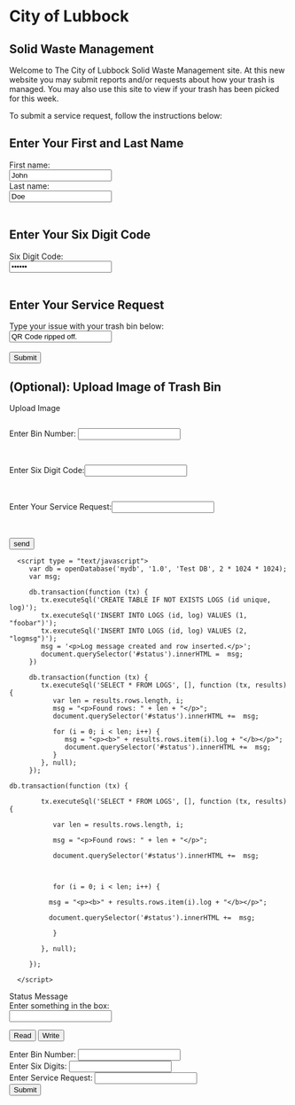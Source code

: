 # City of Lubbock

## Solid Waste Management

Welcome to The City of Lubbock Solid Waste Management site. At this new website you may submit reports and/or requests about how your trash is managed. You may also use this site to view if your trash has been picked for this week.

To submit a service request, follow the instructions below:

<html>
<body>

<h2>Enter Your First and Last Name</h2>

<form>
  <label for="fname">First name:</label><br>
  <input type="text" id="fname" name="fname" value="John"><br>
  <label for="lname">Last name:</label><br>
  <input type="text" id="lname" name="lname" value="Doe"><br><br>
</form>

<h2>Enter Your Six Digit Code</h2>
<form>
  <label for="six digit code">Six Digit Code:</label><br>
  <input type="password" id="six digit code" name="six digit code" value="123456"><br><br>
</form>

<h2>Enter Your Service Request</h2>
<form>
  <label for="lname">Type your issue with your trash bin below:</label><br>
  <input type="text" id="lname" name="lname" value="QR Code ripped off."><br><br>
  <input type="submit" value="Submit" onClick="return gen_sql_table()">
</form> 

<h2>(Optional): Upload Image of Trash Bin</h2>
<form>
<input type="file" accept="image/*" id="file" name="image1" onchange="loadFile(event)" style="display: none;">
</form> 
<p><label for="file" style="curser: pointer;">Upload Image</label></p>
<p><img id="output" width="200" /></p>

<script>
var loadFile = function(event)	{
	
	var image = document.getElementById('output');

	image.src = URL.createObjectURL(event.target.files[0]);

};

</script>

</body>
</html>

<html>
<head>
<script>
function gen_sql_table()					{
	
	var bin_num = document.forms["WasteForm"]["Bin Number"];

	var six_digits = document.forms["WasteForm"]["Six Digit Code"];

	var service_request = document.form["WasteForm"]["Service Request"];

	var db = openDatabase('bindb','1.0','Test DB',30000);

	db.transaction(function(tx)		{
		
		tx.executeSQL('CREATE TABLE IF NOT EXISTS WEBDB (id INTEGER, code INTEGER, request TEXT');

		tx.executeSQL('INSERT INTO WEBDB (id,code,request) (?,?,?)',[bin_num,six_digits,service_request]);
	
	});

	db.transaction(function (tx) { 

		    tx.executeSql('SELECT * FROM LOGS', [], function (tx, results) { 

		       var len = results.rows.length, i; 

		       msg = "<p>Found rows: " + len + "</p>"; 

		       document.querySelector('#status').innerHTML +=  msg; 

	      

		       for (i = 0; i < len; i++) { 

			  msg = "<p><b>" + results.rows.item(i).log + "</b></p>"; 

			  document.querySelector('#status').innerHTML +=  msg; 

		       } 

		    }, null); 

		 }); 

      </script>


}
</script>
<body>
<form name="WasteForm" onsubmit="return gen_sql_table()" method="post">
<p>Enter Bin Number: <input type="text" name="Bin Number"></p><br>
<p>Enter Six Digit Code:<input type="password" name="Six Digit Code"></p><br>
<p>Enter Your Service Request:<input type="text" name="Service Request"></p><br>
<p><input type="submit" value="send" name="Submit" onClick="gen_sql_table()"></p>
</form>
</body>
</html>

</html>

<html>
   <head>

      <script type = "text/javascript">
         var db = openDatabase('mydb', '1.0', 'Test DB', 2 * 1024 * 1024);
         var msg;

         db.transaction(function (tx) {
            tx.executeSql('CREATE TABLE IF NOT EXISTS LOGS (id unique, log)');
            tx.executeSql('INSERT INTO LOGS (id, log) VALUES (1, "foobar")');
            tx.executeSql('INSERT INTO LOGS (id, log) VALUES (2, "logmsg")');
            msg = '<p>Log message created and row inserted.</p>';
            document.querySelector('#status').innerHTML =  msg;
         })

         db.transaction(function (tx) {
            tx.executeSql('SELECT * FROM LOGS', [], function (tx, results) {
               var len = results.rows.length, i;
               msg = "<p>Found rows: " + len + "</p>";
               document.querySelector('#status').innerHTML +=  msg;

               for (i = 0; i < len; i++) {
                  msg = "<p><b>" + results.rows.item(i).log + "</b></p>";
                  document.querySelector('#status').innerHTML +=  msg;
               }
            }, null);
         });
	
	db.transaction(function (tx) { 

		    tx.executeSql('SELECT * FROM LOGS', [], function (tx, results) { 

		       var len = results.rows.length, i; 

		       msg = "<p>Found rows: " + len + "</p>"; 

		       document.querySelector('#status').innerHTML +=  msg; 

	      

		       for (i = 0; i < len; i++) { 

			  msg = "<p><b>" + results.rows.item(i).log + "</b></p>"; 

			  document.querySelector('#status').innerHTML +=  msg; 

		       } 

		    }, null); 

		 }); 

      </script>
   </head>

   <body>
      <div id = "status" name = "status">Status Message</div>
   </body>
</html>

<html>
<head>
<title>Test Input </title>
<script LANGUAGE="JavaScript">
function readText (form) {
    TestVar =form.inputbox.value;
    alert ("You typed: " + TestVar);
}
function writeText (form) {
    form.inputbox.value = "Have a nice day!"
}
</script>
</head>
<body>
<form NAME="myform" ACTION="" METHOD="GET">
Enter something in the box: <br>
<input TYPE="text" NAME="inputbox" VALUE=""><p>
<input TYPE="button" NAME="button1" Value="Read" onClick="readText(this.form)">
<input TYPE="button" NAME="button2" Value="Write" onClick="writeText(this.form)">
</form>
</body>
</html>

<html>
<body>
<form action="welcome.php" method="post">
Enter Bin Number: <input type="text" name="bin_num"><br>
Enter Six Digits: <input type="text" name="six_digits"><br>
Enter Service Request: <input type="text" name="service_request"><br>
<input type="submit">
</form>

</body>
</html>

<!--
<html>
<p><input type="file" accept="image/*" name="image1" id="file" onchange="loadFile1(event)" style="display: none;"></p>
<p><input type="file" accept="image/*" name="image2" id="file" onchange="loadFile2(event)" style="display: none;"></p>
<p><label for="file" style="cursor: pointer;">Upload Image</label></p>
<p><img id="output" width="200" /></p>

<script>
var loadFile1 = function(event)	{
	
	var image = document.getElementById('output');

	image.src = URL.createObjectURL(event.target.files[0]);	

};

var loadFile2 = function(event)	{
	
	var image = document.getElementById('output');

	image.src = URL.createObjectURL(event.target.files[1]);	

};
</script>
</html>
-->


<!--
#URL:https://www.javaworld.com/article/2077176/using-javascript-and-forms.html
#URL:https://stackoverflow.com/questions/21396279/display-image-and-validation-of-image-extension-before-uploading-file-using-java
#URL:https://stackoverflow.com/questions/8810927/showing-an-image-from-an-array-of-images-javascript
#URL:https://stackoverflow.com/questions/21396279/display-image-and-validation-of-image-extension-before-uploading-file-using-java
#URL:https://codewithlogic.wordpress.com/2013/09/01/creating-a-file-uploader-using-javascript-and-html-5/
#URL:https://www.webtrickshome.com/faq/how-to-display-uploaded-image-in-html-using-javascript
-->
